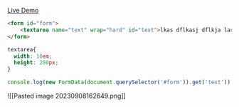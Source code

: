 [Live Demo](https://codepen.io/old9/pen/xxQoEpG)
```html
<form id="form">
	<textarea name="text" wrap="hard" id="text">lkas dflkasj dflkja laskdj flkasjd lfkjas ldfjlaskdf laskdj fs dlkfj alskdjf laksdjf lkasjdlfj </textarea>
</form>
```

```css
textarea{
  width: 10em;
  height: 200px;
}
```

```js
console.log(new FormData(document.querySelector('#form')).get('text'))
```

![[Pasted image 20230908162649.png]]